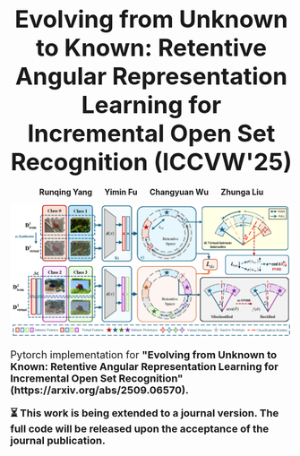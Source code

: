 <h1 align="center" style="font-size: 42px; font-weight: bold; margin-bottom: 20px;">
  Evolving from Unknown to Known: Retentive Angular Representation Learning for Incremental Open Set Recognition (ICCVW'25)
</h1>


<p align="center">
  <b>Runqing Yang</b> &emsp; <b>Yimin Fu</b> &emsp; <b>Changyuan Wu</b> &emsp; <b>Zhunga Liu</b>
</p>

<p align="center">
  <img src="Figure3.png" alt="figure3" width="800"/>
</p>

<p align="left" style="font-size: 18px;">
  Pytorch implementation for <b>"Evolving from Unknown to Known: Retentive Angular Representation Learning for Incremental Open Set Recognition"<b>(https://arxiv.org/abs/2509.06570).
</p>
<p align="left" style="font-size: 18px;">
  ⏳ This work is being extended to a journal version. The full code will be released upon the acceptance of the journal publication.
</p>
